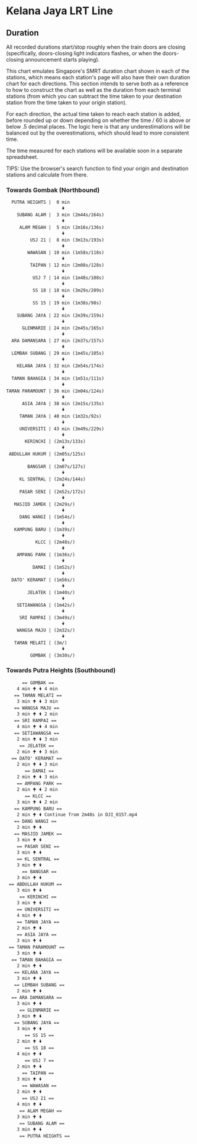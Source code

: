 # Kelana Jaya LRT Line

## Duration

All recorded durations start/stop roughly when the train doors are closing (specifically, doors-closing light indicators flashes, or when the doors-closing announcement starts playing).

This chart emulates Singapore's SMRT duration chart shown in each of the stations, which means each station's page will also have their own duration chart for each directions. This section intends to serve both as a reference to how to construct the chart as well as the duration from each terminal stations (from which you can subtract the time taken to your destination station from the time taken to your origin station).

For each direction, the actual time taken to reach each station is added, before rounded up or down depending on whether the time / 60 is above or below .5 decimal places. The logic here is that any underestimations will be balanced out by the overestimations, which should lead to more consistent time.

The time measured for each stations will be available soon in a separate spreadsheet.

TIPS: Use the browser's search function to find your origin and destination stations and calculate from there.

### Towards Gombak (Northbound)

```
  PUTRA HEIGHTS |  0 min
                     🠟
    SUBANG ALAM |  3 min (2m44s/164s)
                     🠟
     ALAM MEGAH |  5 min (2m16s/136s)
                     🠟
         USJ 21 |  8 min (3m13s/193s)
                     🠟
        WAWASAN | 10 min (1m58s/118s)
                     🠟
         TAIPAN | 12 min (2m08s/128s)
                     🠟
          USJ 7 | 14 min (1m48s/108s)
                     🠟
          SS 18 | 18 min (3m29s/209s)
                     🠟
          SS 15 | 19 min (1m38s/98s)
                     🠟
    SUBANG JAYA | 22 min (2m39s/159s)
                     🠟
      GLENMARIE | 24 min (2m45s/165s)
                     🠟
  ARA DAMANSARA | 27 min (2m37s/157s)
                     🠟
  LEMBAH SUBANG | 29 min (1m45s/105s)
                     🠟
    KELANA JAYA | 32 min (2m54s/174s)
                     🠟
  TAMAN BAHAGIA | 34 min (1m51s/111s)
                     🠟
TAMAN PARAMOUNT | 36 min (2m04s/124s)
                     🠟
      ASIA JAYA | 38 min (2m15s/135s)
                     🠟
     TAMAN JAYA | 40 min (1m32s/92s)
                     🠟
     UNIVERSITI | 43 min (3m49s/229s)
                     🠟
       KERINCHI | (2m13s/133s)
                     🠟
 ABDULLAH HUKUM | (2m05s/125s)
                     🠟
        BANGSAR | (2m07s/127s)
                     🠟
     KL SENTRAL | (2m24s/144s)
                     🠟
     PASAR SENI | (2m52s/172s)
                     🠟
   MASJID JAMEK | (2m29s/)
                     🠟
     DANG WANGI | (1m54s/)
                     🠟
   KAMPUNG BARU | (1m39s/)
                     🠟
           KLCC | (2m48s/)
                     🠟
    AMPANG PARK | (1m36s/)
                     🠟
          DAMAI | (1m52s/)
                     🠟
  DATO' KERAMAT | (1m56s/)
                     🠟
        JELATEK | (1m40s/)
                     🠟
    SETIAWANGSA | (1m42s/)
                     🠟
     SRI RAMPAI | (3m49s/)
                     🠟
    WANGSA MAJU | (2m32s/)
                     🠟
   TAMAN MELATI | (3m/)
                     🠟
         GOMBAK | (3m30s/)
```

### Towards Putra Heights (Southbound)

```
      == GOMBAK ==
    4 min 🠉 🠟 4 min
   == TAMAN MELATI ==
    3 min 🠉 🠟 3 min
   == WANGSA MAJU ==
    3 min 🠉 🠟 2 min
   == SRI RAMPAI ==
    4 min 🠉 🠟 4 min
   == SETIAWANGSA ==
    2 min 🠉 🠟 3 min
     == JELATEK ==
    2 min 🠉 🠟 3 min
  == DATO' KERAMAT ==
    2 min 🠉 🠟 3 min
       == DAMAI ==
    2 min 🠉 🠟 3 min
    == AMPANG PARK ==
    2 min 🠉 🠟 2 min
       == KLCC ==
    3 min 🠉 🠟 2 min
   == KAMPUNG BARU ==
    2 min 🠉 🠟 Continue from 2m48s in DJI_0157.mp4
   == DANG WANGI ==
    2 min 🠉 🠟 
   == MASJID JAMEK ==
    3 min 🠉 🠟 
    == PASAR SENI ==
    3 min 🠉 🠟 
    == KL SENTRAL ==
    3 min 🠉 🠟 
      == BANGSAR ==
    3 min 🠉 🠟 
 == ABDULLAH HUKUM ==
    3 min 🠉 🠟 
     == KERINCHI ==
    3 min 🠉 🠟 
    == UNIVERSITI ==
    4 min 🠉 🠟 
    == TAMAN JAYA ==
    2 min 🠉 🠟 
    == ASIA JAYA ==
    3 min 🠉 🠟 
 == TAMAN PARAMOUNT ==
    3 min 🠉 🠟 
  == TAMAN BAHAGIA ==
    2 min 🠉 🠟 
   == KELANA JAYA ==
    3 min 🠉 🠟 
   == LEMBAH SUBANG ==
    2 min 🠉 🠟 
  == ARA DAMANSARA ==
    3 min 🠉 🠟 
     == GLENMARIE ==
    3 min 🠉 🠟 
   == SUBANG JAYA ==
    3 min 🠉 🠟 
       == SS 15 ==
    2 min 🠉 🠟 
       == SS 18 ==
    4 min 🠉 🠟 
       == USJ 7 ==
    2 min 🠉 🠟 
      == TAIPAN ==
    3 min 🠉 🠟 
      == WAWASAN ==
    2 min 🠉 🠟 
      == USJ 21 ==
    4 min 🠉 🠟 
     == ALAM MEGAH ==
    3 min 🠉 🠟 
     == SUBANG ALAM ==
    3 min 🠉 🠟 
     == PUTRA HEIGHTS ==
```
